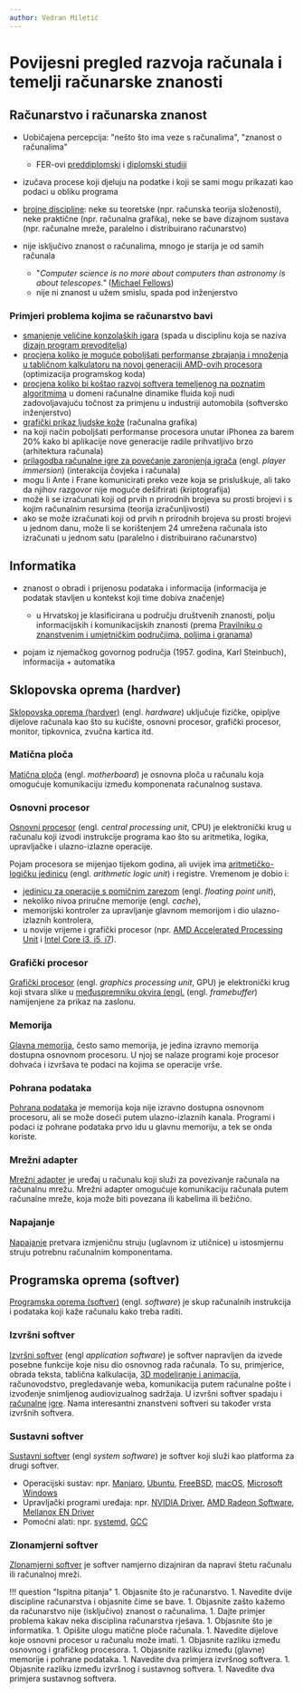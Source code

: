 ```yaml
---
author: Vedran Miletić
---
```


# Povijesni pregled razvoja računala i temelji računarske znanosti

## Računarstvo i računarska znanost

- Uobičajena percepcija: "nešto što ima veze s računalima", "znanost o računalima"

    - FER-ovi [preddiplomski](https://www.fer.unizg.hr/studiji/fer3/racunarstvo) i [diplomski studiji](https://www.fer.unizg.hr/studiji/dipl/rac/rz)

- izučava procese koji djeluju na podatke i koji se sami mogu prikazati kao podaci u obliku programa
- [brojne discipline](https://en.wikipedia.org/wiki/Computer_science#Fields): neke su teoretske (npr. računska teorija složenosti), neke praktične (npr. računalna grafika), neke se bave dizajnom sustava (npr. računalne mreže, paralelno i distribuirano računarstvo)
- nije isključivo znanost o računalima, mnogo je starija je od samih računala

    - "*Computer science is no more about computers than astronomy is about telescopes."* ([Michael Fellows](https://www.mrfellows.net/))
    - nije ni znanost u užem smislu, spada pod inženjerstvo

### Primjeri problema kojima se računarstvo bavi

- [smanjenje veličine konzolaških igara](https://media.contentapi.ea.com/content/dam/eacom/frostbite/files/bloat2.pdf) (spada u disciplinu koja se naziva [dizajn program prevoditelja](https://holub.com/compiler/))
- [procjena koliko je moguće poboljšati performanse zbrajanja i množenja u tabličnom kalkulatoru na novoj generaciji AMD-ovih procesora](https://www.techenablement.com/libreoffice-opencl-acceleration-for-the-masses-intel-vs-amd-gpu-performance/) (optimizacija programskog koda)
- [procjena koliko bi koštao razvoj softvera temeljenog na poznatim algoritmima](http://softwarecost.org/tools/COCOMO/) u domeni računalne dinamike fluida koji nudi zadovoljavajuću točnost za primjenu u industriji automobila (softversko inženjerstvo)
- [grafički prikaz ljudske kože](https://techxplore.com/news/2020-05-gaming-characters-realistic-skin.html) (računalna grafika)
- na koji način poboljšati performanse procesora unutar iPhonea za barem 20% kako bi aplikacije nove generacije radile prihvatljivo brzo (arhitektura računala)
- [prilagodba računalne igre za povećanje zaronjenja igrača](https://publications.lib.chalmers.se/records/fulltext/111921.pdf) (engl. *player immersion*) (interakcija čovjeka i računala)
- mogu li Ante i Frane komunicirati preko veze koja se prisluškuje, ali tako da njihov razgovor nije moguće dešifrirati (kriptografija)
- može li se izračunati koji od prvih n prirodnih brojeva su prosti brojevi i s kojim računalnim resursima (teorija izračunljivosti)
- ako se može izračunati koji od prvih n prirodnih brojeva su prosti brojevi u jednom danu, može li se korištenjem 24 umrežena računala isto izračunati u jednom satu (paralelno i distribuirano računarstvo)

## Informatika

- znanost o obradi i prijenosu podataka i informacija (informacija je podatak stavljen u kontekst koji time dobiva značenje)

    - u Hrvatskoj je klasificirana u području društvenih znanosti, polju informacijskih i komunikacijskih znanosti (prema [Pravilniku o znanstvenim i umjetničkim područjima, poljima i granama](https://narodne-novine.nn.hr/clanci/sluzbeni/2008_07_78_2563.html))

- pojam iz njemačkog govornog područja (1957. godina, Karl Steinbuch), informacija + automatika

## Sklopovska oprema (hardver)

[Sklopovska oprema (hardver)](https://en.wikipedia.org/wiki/Computer_hardware) (engl. *hardware*) uključuje fizičke, opipljve dijelove računala kao što su kućište, osnovni procesor, grafički procesor, monitor, tipkovnica, zvučna kartica itd.

### Matična ploča

[Matična ploča](https://en.wikipedia.org/wiki/Motherboard) (engl. *motherboard*) je osnovna ploča u računalu koja omogućuje komunikaciju između komponenata računalnog sustava.

### Osnovni procesor

[Osnovni procesor](https://en.wikipedia.org/wiki/Central_processing_unit) (engl. *central processing unit*, CPU) je elektronički krug u računalu koji izvodi instrukcije programa kao što su aritmetika, logika, upravljačke i ulazno-izlazne operacije.

Pojam procesora se mijenjao tijekom godina, ali uvijek ima [aritmetičko-logičku jedinicu](https://en.wikipedia.org/wiki/Arithmetic_logic_unit) (engl. *arithmetic logic unit*) i registre. Vremenom je dobio i:

- [jedinicu za operacije s pomičnim zarezom](https://en.wikipedia.org/wiki/Floating-point_unit) (engl. *floating point unit*),
- nekoliko nivoa priručne memorije (engl. *cache*),
- memorijski kontroler za upravljanje glavnom memorijom i dio ulazno-izlaznih kontrolera,
- u novije vrijeme i grafički procesor (npr. [AMD Accelerated Processing Unit](https://en.wikipedia.org/wiki/AMD_Accelerated_Processing_Unit) i [Intel Core i3, i5, i7](https://en.wikipedia.org/wiki/Intel_Core)).

### Grafički procesor

[Grafički procesor](https://en.wikipedia.org/wiki/Graphics_processing_unit) (engl. *graphics processing unit*, GPU) je elektronički krug koji stvara slike u [međuspremniku okvira (engl.](https://en.wikipedia.org/wiki/Framebuffer) (engl. *framebuffer*) namijenjene za prikaz na zaslonu.

### Memorija

[Glavna memorija](https://en.wikipedia.org/wiki/Computer_data_storage#Primary_storage), često samo memorija, je jedina izravno memorija dostupna osnovnom procesoru. U njoj se nalaze programi koje procesor dohvaća i izvršava te podaci na kojima se operacije vrše.

### Pohrana podataka

[Pohrana podataka](https://en.wikipedia.org/wiki/Computer_data_storage#Secondary_storage) je memorija koja nije izravno dostupna osnovnom procesoru, ali se može doseći putem ulazno-izlaznih kanala. Programi i podaci iz pohrane podataka prvo idu u glavnu memoriju, a tek se onda koriste.

### Mrežni adapter

[Mrežni adapter](https://en.wikipedia.org/wiki/Network_interface_controller) je uređaj u računalu koji služi za povezivanje računala na računalnu mrežu. Mrežni adapter omogućuje komunikaciju računala putem računalne mreže, koja može biti povezana ili kabelima ili bežično.

### Napajanje

[Napajanje](https://en.wikipedia.org/wiki/Power_supply_unit_(computer)) pretvara izmjeničnu struju (uglavnom iz utičnice) u istosmjernu struju potrebnu računalnim komponentama.

## Programska oprema (softver)

[Programska oprema (softver)](https://en.wikipedia.org/wiki/Computer_hardware) (engl. *software*) je skup računalnih instrukcija i podataka koji kaže računalu kako treba raditi.

### Izvršni softver

[Izvršni softver](https://en.wikipedia.org/wiki/Application_software) (engl *application software*) je softver napravljen da izvede posebne funkcije koje nisu dio osnovnog rada računala. To su, primjerice, obrada teksta, tablična kalkulacija, [3D modeliranje i animacija](https://youtu.be/p2qgIlpcZ1w), računovodstvo, pregledavanje weba, komunikacija putem računalne pošte i izvođenje snimljenog audiovizualnog sadržaja. U izvršni softver spadaju i [računalne](https://youtu.be/dS-ti6XjT4A) [igre](https://youtu.be/GY8QmXnIZEw). Nama interesantni znanstveni softveri su također vrsta izvršnih softvera.

### Sustavni softver

[Sustavni softver](https://en.wikipedia.org/wiki/System_software) (engl *system software*) je softver koji služi kao platforma za drugi softver.

- Operacijski sustav: npr. [Manjaro](https://manjaro.org/), [Ubuntu](https://ubuntu.com/), [FreeBSD](https://www.freebsd.org/), [macOS](https://www.apple.com/macos/), [Microsoft Windows](https://www.microsoft.com/windows/)
- Upravljački programi uređaja: npr. [NVIDIA Driver](https://www.nvidia.com/Download/index.aspx), [AMD Radeon Software](https://www.amd.com/en/technologies/radeon-software), [Mellanox EN Driver](https://www.mellanox.com/products/ethernet-drivers/linux/mlnx_en)
- Pomoćni alati: npr. [systemd](https://www.freedesktop.org/wiki/Software/systemd/), [GCC](https://gcc.gnu.org/)

### Zlonamjerni softver

[Zlonamjerni softver](https://en.wikipedia.org/wiki/Malware) je softver namjerno dizajniran da napravi štetu računalu ili računalnoj mreži.

!!! question "Ispitna pitanja"
    1. Objasnite što je računarstvo.
    1. Navedite dvije discipline računarstva i objasnite čime se bave.
    1. Objasnite zašto kažemo da računarstvo nije (isključivo) znanost o računalima.
    1. Dajte primjer problema kakav neka disciplina računarstva rješava.
    1. Objasnite što je informatika.
    1. Opišite ulogu matične ploče računala.
    1. Navedite dijelove koje osnovni procesor u računalu može imati.
    1. Objasnite razliku između osnovnog i grafičkog procesora.
    1. Objasnite razliku između (glavne) memorije i pohrane podataka.
    1. Navedite dva primjera izvršnog softvera.
    1. Objasnite razliku između izvršnog i sustavnog softvera.
    1. Navedite dva primjera sustavnog softvera.
